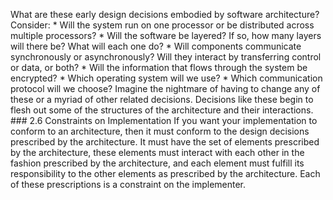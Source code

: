 What are these early design decisions embodied by software architecture? Consider: *  Will the system run on one processor or be distributed across multiple processors? *  Will the software be layered? If so, how many layers will there be? What will each one do? *  Will components communicate synchronously or asynchronously? Will they interact by transferring control or data, or both? *  Will the information that flows through the system be encrypted? *  Which operating system will we use? *  Which communication protocol will we choose? Imagine the nightmare of having to change any of these or a myriad of other related decisions. Decisions like these begin to flesh out some of the structures of the architecture and their interactions. ### 2.6 Constraints on Implementation If you want your implementation to conform to an architecture, then it must conform to the design decisions prescribed by the architecture. It must have the set of elements prescribed by the architecture, these elements must interact with each other in the fashion prescribed by the architecture, and each element must fulfill its responsibility to the other elements as prescribed by the architecture. Each of these prescriptions is a constraint on the implementer.